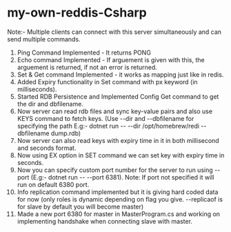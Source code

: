 # my-own-reddis-Csharp

Note:- Multiple clients can connect with this server simultaneously and can send multiple commands.

1. Ping Command Implemented - It returns PONG
2. Echo command Implemented - If arguement is given with this, the arguement is returned, if not an error is returned.
3. Set & Get command Implemented - it works as mapping just like in redis.
4. Added Expiry functionality in Set command with px keyword (in milliseconds).
5. Started RDB Persistence and Implemented Config Get command to get the dir and dbfilename.
6. Now server can read rdb files and sync key-value pairs and also use KEYS command to fetch keys.
   (Use --dir and --dbfilename for specifying the path
   E.g:- dotnet run -- --dir /opt/homebrew/redi --dbfilename dump.rdb)
7. Now server can also read keys with expiry time in it in both millisecond and seconds format.
8. Now using EX option in SET command we can set key with expiry time in seconds.
9. Now you can specify custom port number for the server to run using --port
   (E.g:- dotnet run -- --port 6381). Note: If port not specified it will run on default 6380 port.
10. Info replication command implemented but it is giving hard coded data for now (only roles is dynamic depending on flag you give.
    --replicaof is for slave by default you will become master)
11. Made a new port 6380 for master in MasterProgram.cs and working on implementing handshake when connecting slave with master.
